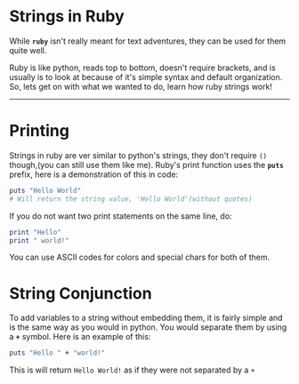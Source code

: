 # Strings in Ruby

While **`ruby`** isn't really meant for text adventures, they can be used for them quite well. 

Ruby is like python, reads top to bottom, doesn't require brackets, and is usually is to look at because of it's simple syntax and default organization. So, lets get on with what we wanted to do, learn how ruby strings work!

----
# Printing
Strings in ruby are ver similar to python's strings, they don't require `()` though,(you can still use them like me). Ruby's print function uses the **`puts`** prefix, here is a demonstration of this in code:

``` ruby
puts "Hello World"
# Will return the string value, 'Hello World'(without quotes)
```

If you do not want two print statements on the same line, do:

``` ruby
print "Hello"
print " world!"
```

You can use ASCII codes for colors and special chars for both of them. 

# String Conjunction

To add variables to a string without embedding them, it is fairly simple and is the same way as you would in python. You would separate them by using a **`+`** symbol. 
Here is an example of this:

``` ruby
puts "Hello " + "world!"
```

This is will return `Hello World!` as if they were not separated by a `+`